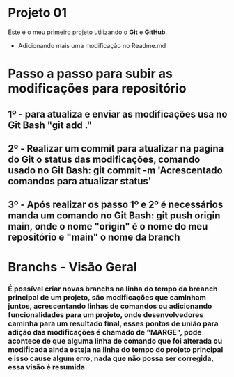 # Projeto 01

Este é o meu primeiro projeto utilizando o **Git** e **GitHub**.

- Adicionando mais uma modificação no Readme.md

# Passo a passo para subir as modificações para repositório
## 1º - para atualiza e enviar as modificações usa no Git Bash "git add ."

## 2º - Realizar um commit para atualizar na pagina do Git o status das modificações, comando usado no Git Bash: git commit -m 'Acrescentado comandos para atualizar status'

## 3º - Após realizar os passo 1º e 2º é necessários manda um comando no Git Bash: git push origin main, onde o nome "origin" é o nome do meu repositório e "main" o nome da branch

# Branchs - Visão Geral

### É possível criar novas branchs na linha do tempo da breanch principal de um projeto, são modificações que caminham juntos, acrescentando linhas de comandos ou adicionando funcionalidades para um projeto, onde desenvolvedores caminha para um resultado final, esses pontos de união para adição das modificações é chamado de "MARGE", pode acontece de que alguma linha de comando que foi alterada ou modificada ainda esteja na linha do tempo do projeto principal e isso cause algum erro, nada que não possa ser corregida, essa visão é resumida.